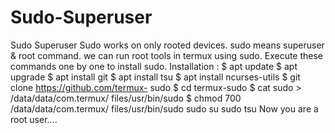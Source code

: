 # Sudo-Superuser
Sudo Superuser Sudo works on only rooted devices. sudo means superuser &amp; root command. we can run root tools in termux using sudo. Execute these commands one by one to install sudo. Installation : $ apt update $ apt upgrade $ apt install git $ apt install tsu $ apt install ncurses-utils $ git clone https://github.com/termux- sudo $ cd termux-sudo $ cat sudo > /data/data/com.termux/ files/usr/bin/sudo $ chmod 700 /data/data/com.termux/ files/usr/bin/sudo sudo su sudo tsu Now you are a root user....
